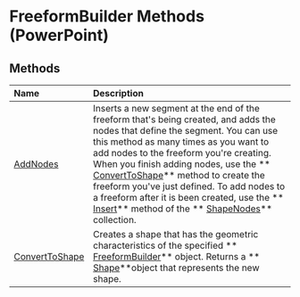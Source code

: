 
# FreeformBuilder Methods (PowerPoint)

## Methods



|**Name**|**Description**|
|:-----|:-----|
| [AddNodes](4022d4cd-796b-8917-7265-d97bff5282ef.md)|Inserts a new segment at the end of the freeform that's being created, and adds the nodes that define the segment. You can use this method as many times as you want to add nodes to the freeform you're creating. When you finish adding nodes, use the  ** [ConvertToShape](bc3d209e-6735-3011-9334-46049d269355.md)** method to create the freeform you've just defined. To add nodes to a freeform after it is been created, use the ** [Insert](bc3d209e-6735-3011-9334-46049d269355.md)** method of the ** [ShapeNodes](493bacfe-eb8c-2064-46ec-c19e58e9b1ce.md)** collection.|
| [ConvertToShape](bc3d209e-6735-3011-9334-46049d269355.md)|Creates a shape that has the geometric characteristics of the specified  ** [FreeformBuilder](fa188c8b-0781-dc9d-dd8d-3fc24c02d086.md)** object. Returns a ** [Shape](1da93849-99e0-827e-ced3-c6cf7f8569f3.md)**object that represents the new shape.|
